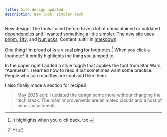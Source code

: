 ```yaml
---
title: Site design updated
description: New look, simpler tech.
---
```


New design! The tools I used before have a lot of unmaintained or outdated dependencies and I wanted something a little simpler. The new site uses [pnpm](https://pnpm.io/), [11ty](https://www.11ty.dev/), and [Nunjucks](https://mozilla.github.io/nunjucks/). Content is still in [markdown](https://daringfireball.net/projects/markdown/).

One thing I'm proud of is a visual ping for footnotes.[^1] When you click a footnote[^2] it briefly highlights the thing you jumped to.

In the upper right I added a style toggle that applies the font from Star Wars, "Aurebesh". I learned how to read it but sometimes want some practice. <span data-font="aurebesh">People who can read this are cool and I like them.</span>

I also finally made a section for recipes!

> May 2025 edit: I updated the design some more without changing the tech stack. The main improvements are animated clouds and a host of minor adjustments.

[^1]: It highlights when you click back, too.

[^2]: Hi.
